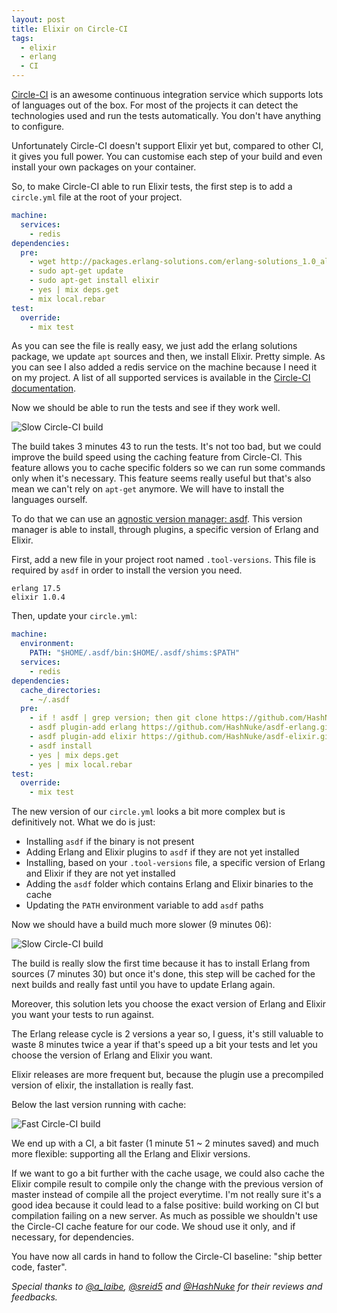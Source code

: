 ```yaml
---
layout: post
title: Elixir on Circle-CI
tags:
  - elixir
  - erlang
  - CI
---
```

[Circle-CI](https://circleci.com) is an awesome continuous integration service which supports lots of languages out of
the box. For most of the projects it can detect the technologies used and run the tests automatically. You don't have
anything to configure.

Unfortunately Circle-CI doesn't support Elixir yet but, compared to other CI, it gives you full power. You can customise
each step of your build and even install your own packages on your container.

So, to make Circle-CI able to run Elixir tests, the first step is to add a `circle.yml` file at the root of your project.

```yaml
machine:
  services:
    - redis
dependencies:
  pre:
    - wget http://packages.erlang-solutions.com/erlang-solutions_1.0_all.deb && sudo dpkg -i erlang-solutions_1.0_all.deb
    - sudo apt-get update
    - sudo apt-get install elixir
    - yes | mix deps.get
    - mix local.rebar
test:
  override:
    - mix test
```

As you can see the file is really easy, we just add the erlang solutions package, we update `apt` sources and then, we
install Elixir. Pretty simple.
As you can see I also added a redis service on the machine because I need it on my project. A list of all supported
services is available in the [Circle-CI documentation](https://circleci.com/docs/environments#databases).

Now we should be able to run the tests and see if they work well.

![Slow Circle-CI build](/assets/images/elixir-on-circleci/first-build.png)

The build takes 3 minutes 43 to run the tests. It's not too bad, but we could improve the build speed using
the caching feature from Circle-CI. This feature allows you to cache specific folders so we can run some commands only
when it's necessary.
This feature seems really useful but that's also mean we can't rely on `apt-get` anymore. We will have to install the
languages ourself.

To do that we can use an [agnostic version manager: asdf](https://github.com/HashNuke/asdf). This version manager is able
to install, through plugins, a specific version of Erlang and Elixir.

First, add a new file in your project root named `.tool-versions`. This file is required by `asdf` in order to install
the version you need.

```
erlang 17.5
elixir 1.0.4
```

Then, update your `circle.yml`:

```yaml
machine:
  environment:
    PATH: "$HOME/.asdf/bin:$HOME/.asdf/shims:$PATH"
  services:
    - redis
dependencies:
  cache_directories:
    - ~/.asdf
  pre:
    - if ! asdf | grep version; then git clone https://github.com/HashNuke/asdf.git ~/.asdf; fi
    - asdf plugin-add erlang https://github.com/HashNuke/asdf-erlang.git
    - asdf plugin-add elixir https://github.com/HashNuke/asdf-elixir.git
    - asdf install
    - yes | mix deps.get
    - yes | mix local.rebar
test:
  override:
    - mix test
```

The new version of our `circle.yml` looks a bit more complex but is definitively not. What we do is just:

* Installing `asdf` if the binary is not present
* Adding Erlang and Elixir plugins to `asdf` if they are not yet installed
* Installing, based on your `.tool-versions` file, a specific version of Erlang and Elixir if they are not yet installed
* Adding the `asdf` folder which contains Erlang and Elixir binaries to the cache
* Updating the `PATH` environment variable to add `asdf` paths

Now we should have a build much more slower (9 minutes 06):

![Slow Circle-CI build](/assets/images/elixir-on-circleci/build-slow.png)

The build is really slow the first time because it has to install Erlang from sources (7 minutes 30) but once it's done,
this step will be cached for the next builds and really fast until you have to update Erlang again.

Moreover, this solution lets you choose the exact version of Erlang and Elixir you want your tests to run against.

The Erlang release cycle is 2 versions a year so, I guess, it's still valuable to waste 8 minutes twice a year if that's
speed up a bit your tests and let you choose the version of Erlang and Elixir you want.

Elixir releases are more frequent but, because the plugin use a precompiled version of elixir, the installation is
really fast.

Below the last version running with cache:

![Fast Circle-CI build](/assets/images/elixir-on-circleci/build-fast.png)

We end up with a CI, a bit faster (1 minute 51 ~ 2 minutes saved) and much more flexible: supporting all the Erlang and
Elixir versions.

If we want to go a bit further with the cache usage, we could also cache the Elixir compile result to compile
only the change with the previous version of master instead of compile all the project everytime. I'm not really sure
it's a good idea because it could lead to a false positive: build working on CI but compilation failing on a new server.
As much as possible we shouldn't use the Circle-CI cache feature for our code. We shoud use it only, and if necessary,
for dependencies.

You have now all cards in hand to follow the Circle-CI baseline: "ship better code, faster".

_Special thanks to [@a_laibe](https://twitter.com/a_laibe), [@sreid5](https://twitter.com/sreid5) and
[@HashNuke](https://twitter.com/HashNuke) for their reviews and feedbacks._
